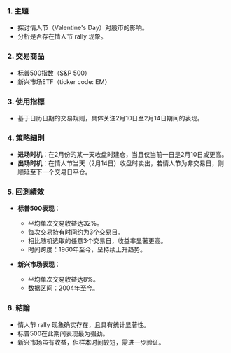 ### 1. 主題
- 探讨情人节（Valentine's Day）对股市的影响。
- 分析是否存在情人节 rally 现象。

### 2. 交易商品
- 标普500指数（S&P 500）
- 新兴市场ETF（ticker code: EM）

### 3. 使用指標
- 基于日历日期的交易规则，具体关注2月10日至2月14日期间的表现。

### 4. 策略細則
- **进场时机**：在2月份的某一天收盘时建仓，当且仅当前一日是2月10日或更高。
- **出场时机**：在情人节当天（2月14日）收盘时卖出，若情人节为非交易日，则顺延至下一个交易日平仓。

### 5. 回測績效
- **标普500表现**：
  - 平均单次交易收益达32%。
  - 每次交易持有时间约为3个交易日。
  - 相比随机选取的任意3个交易日，收益率显著更高。
  - 时间跨度：1960年至今，呈持续上升趋势。

- **新兴市场表现**：
  - 平均单次交易收益达8%。
  - 数据区间：2004年至今。

### 6. 結論
- 情人节 rally 现象确实存在，且具有统计显著性。
- 标普500在此期间表现最为强劲。
- 新兴市场虽有收益，但样本时间较短，需进一步验证。
